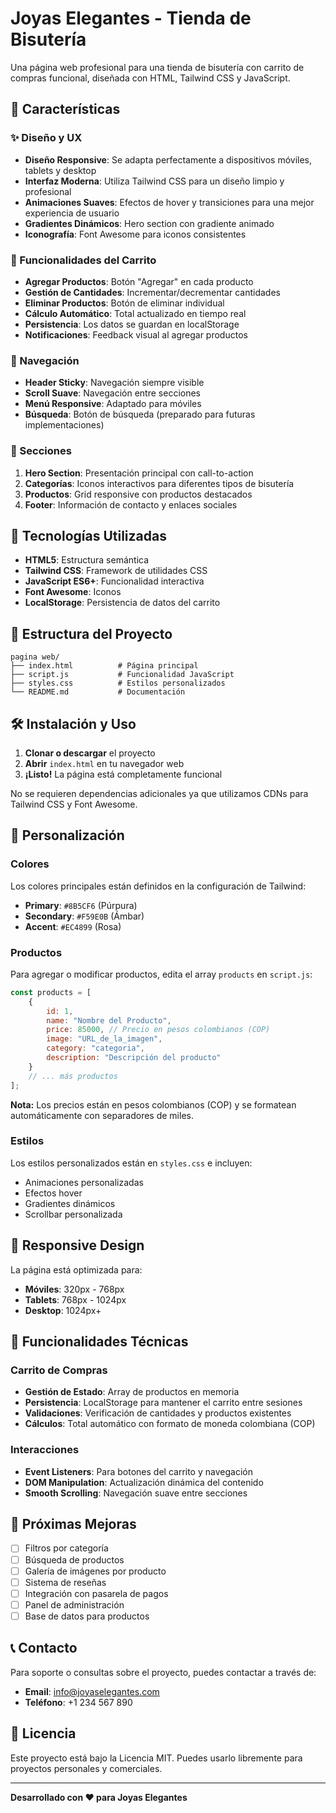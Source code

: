 # Joyas Elegantes - Tienda de Bisutería

Una página web profesional para una tienda de bisutería con carrito de compras funcional, diseñada con HTML, Tailwind CSS y JavaScript.

## 🎯 Características

### ✨ Diseño y UX
- **Diseño Responsive**: Se adapta perfectamente a dispositivos móviles, tablets y desktop
- **Interfaz Moderna**: Utiliza Tailwind CSS para un diseño limpio y profesional
- **Animaciones Suaves**: Efectos de hover y transiciones para una mejor experiencia de usuario
- **Gradientes Dinámicos**: Hero section con gradiente animado
- **Iconografía**: Font Awesome para iconos consistentes

### 🛒 Funcionalidades del Carrito
- **Agregar Productos**: Botón "Agregar" en cada producto
- **Gestión de Cantidades**: Incrementar/decrementar cantidades
- **Eliminar Productos**: Botón de eliminar individual
- **Cálculo Automático**: Total actualizado en tiempo real
- **Persistencia**: Los datos se guardan en localStorage
- **Notificaciones**: Feedback visual al agregar productos

### 📱 Navegación
- **Header Sticky**: Navegación siempre visible
- **Scroll Suave**: Navegación entre secciones
- **Menú Responsive**: Adaptado para móviles
- **Búsqueda**: Botón de búsqueda (preparado para futuras implementaciones)

### 🎨 Secciones
1. **Hero Section**: Presentación principal con call-to-action
2. **Categorías**: Iconos interactivos para diferentes tipos de bisutería
3. **Productos**: Grid responsive con productos destacados
4. **Footer**: Información de contacto y enlaces sociales

## 🚀 Tecnologías Utilizadas

- **HTML5**: Estructura semántica
- **Tailwind CSS**: Framework de utilidades CSS
- **JavaScript ES6+**: Funcionalidad interactiva
- **Font Awesome**: Iconos
- **LocalStorage**: Persistencia de datos del carrito

## 📁 Estructura del Proyecto

```
pagina web/
├── index.html          # Página principal
├── script.js           # Funcionalidad JavaScript
├── styles.css          # Estilos personalizados
└── README.md           # Documentación
```

## 🛠️ Instalación y Uso

1. **Clonar o descargar** el proyecto
2. **Abrir** `index.html` en tu navegador web
3. **¡Listo!** La página está completamente funcional

No se requieren dependencias adicionales ya que utilizamos CDNs para Tailwind CSS y Font Awesome.

## 🎨 Personalización

### Colores
Los colores principales están definidos en la configuración de Tailwind:
- **Primary**: `#8B5CF6` (Púrpura)
- **Secondary**: `#F59E0B` (Ámbar)
- **Accent**: `#EC4899` (Rosa)

### Productos
Para agregar o modificar productos, edita el array `products` en `script.js`:

```javascript
const products = [
    {
        id: 1,
        name: "Nombre del Producto",
        price: 85000, // Precio en pesos colombianos (COP)
        image: "URL_de_la_imagen",
        category: "categoria",
        description: "Descripción del producto"
    }
    // ... más productos
];
```

**Nota:** Los precios están en pesos colombianos (COP) y se formatean automáticamente con separadores de miles.

### Estilos
Los estilos personalizados están en `styles.css` e incluyen:
- Animaciones personalizadas
- Efectos hover
- Gradientes dinámicos
- Scrollbar personalizada

## 📱 Responsive Design

La página está optimizada para:
- **Móviles**: 320px - 768px
- **Tablets**: 768px - 1024px
- **Desktop**: 1024px+

## 🔧 Funcionalidades Técnicas

### Carrito de Compras
- **Gestión de Estado**: Array de productos en memoria
- **Persistencia**: LocalStorage para mantener el carrito entre sesiones
- **Validaciones**: Verificación de cantidades y productos existentes
- **Cálculos**: Total automático con formato de moneda colombiana (COP)

### Interacciones
- **Event Listeners**: Para botones del carrito y navegación
- **DOM Manipulation**: Actualización dinámica del contenido
- **Smooth Scrolling**: Navegación suave entre secciones

## 🎯 Próximas Mejoras

- [ ] Filtros por categoría
- [ ] Búsqueda de productos
- [ ] Galería de imágenes por producto
- [ ] Sistema de reseñas
- [ ] Integración con pasarela de pagos
- [ ] Panel de administración
- [ ] Base de datos para productos

## 📞 Contacto

Para soporte o consultas sobre el proyecto, puedes contactar a través de:
- **Email**: info@joyaselegantes.com
- **Teléfono**: +1 234 567 890

## 📄 Licencia

Este proyecto está bajo la Licencia MIT. Puedes usarlo libremente para proyectos personales y comerciales.

---

**Desarrollado con ❤️ para Joyas Elegantes** 